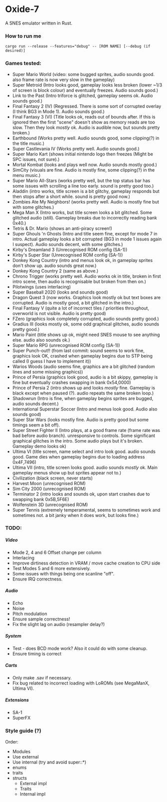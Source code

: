 # Oxide-7
A SNES emulator written in Rust.

### How to run me
`cargo run --release --features="debug" -- [ROM NAME] [--debug (if desired)]`

### Games tested:
* Super Mario World (video: some bugged sprites, audio sounds good. also frame rate is now very slow in the gameplay)
* Super Metroid (Intro looks good, gameplay looks less broken (lower ~1/3 of screen is block colour) and eventually freezes. Audio sounds good.)
* Link to the Past (Intro triforce is glitched, gameplay seems ok. Audio sounds good.)
* Final Fantasy 2 (IV) (Regressed. There is some sort of corrupted overlay (I think BG3 in Mode 1). Audio sounds good.)
* Final Fantasy 3 (VI) (Title looks ok, reads out of bounds after. If this is ignored then the first "scene" doesn't show as memory reads are too slow. Then they look _mostly_ ok. Audio is audible now, but sounds pretty broken.)
* Earthbound (Works pretty well. Audio sounds good, some clipping(?) in the title music.)
* Super Castlevania IV (Works pretty well. Audio sounds good.)
* Super Mario Kart (shows initial nintendo logo then freezes (Might be SPC issues, not sure).)
* Mortal Kombat (looks and plays well now. Audio sounds mostly good.)
* SimCity (visuals are fine. Audio is mostly fine, some clipping(?) in the menu music.)
* Super Mario All-Stars (works pretty well, but the top status bar has some issues with scrolling a line too early. sound is pretty good too.)
* Aladdin (intro works, title screen is a bit glitchy, gameplay responds but then stops after a short while. sound is pretty good now.)
* Zombies Ate My Neighbors! (works pretty well. Audio is mostly fine but with some glitches.)
* Mega Man X (Intro works, but title screen looks a bit glitched. Some glitched audio (still). Gameplay breaks due to incorrectly reading bank 0x40.)
* Tetris & Dr. Mario (shows an anti-piracy screen!)
* Super Ghouls 'n Ghosts (Intro and title seem fine, except for mode 7 in intro. Actual gameplay looks a bit corrupted (BG3 in mode 1 issues again I suspect). Audio sounds decent, with some glitches.)
* Kirby's Dreamland 3 (Unrecognised ROM config (SA-1))
* Kirby's Super Star (Unrecognised ROM config (SA-1))
* Donkey Kong Country (intro and menus look ok, in gameplay sprites don't show up. audio sounds great now.)
* Donkey Kong Country 2 (same as above.)
* Chrono Trigger (works pretty well. Audio works ok in title, broken in first intro scene, then audio is recognisable but broken from then on.)
* Pilotwings (uses interlacing)
* Super Baseball 2020 (looks and sounds good)
* Dragon Quest 3 (now works. Graphics look mostly ok but text boxes are corrupted. Audio is mostly good, a bit glitched in the intro.)
* Final Fantasy V (quite a lot of incorrect tiles / priorities throughout, overworld is not visible. Audio is pretty good)
* FZero (graphics look completely corrupted, audio sounds pretty good.)
* Gradius III (looks mostly ok, some odd graphical glitches, audio sounds pretty good.)
* Mario Paint (title shows up ok, might need SNES mouse to see anything else. audio also sounds ok.)
* Super Mario RPG (unrecognised ROM config (SA-1))
* Super Punch-out!! (from last commit: sound seems to work fine, graphics look OK, crashed when gameplay begins due to STP being called (I guess I have to implement it))
* Warios Woods (audio seems fine, graphics are a bit glitched (random lines and some missing graphics))
* Prince of Persia (graphics look good, audio is a bit skippy, gameplay is fine but eventually crashes swapping in bank 0x54,0000)
* Prince of Persia 2 (intro shows up and looks _mostly_ fine. Gameplay is black except when paused (?). audio repeats the same broken loop.)
* Shadowrun (Intro is fine, when gameplay begins sprites are bugged, audio sounds decent.)
* International Superstar Soccer (Intro and menus look good. Audio also sounds good)
* Super Star Wars (looks mostly fine. Audio is pretty good but some timings seem a bit off).
* Super Street Fighter II (Intro plays, at a good frame rate (frame rate was bad before audio branch). unresponsive to controls. Some significant graphical glitches in the intro. Some audio plays but it's broken. Gameplay demo looks ok)
* Ultima VI (title screen, name select and intro look good. audio sounds good. Game dies when gameplay begins due to loading address 0x4F,7496)
* Ultima VII (intro, title screen looks good. audio sounds _mostly_ ok. Main gameplay menus show up but sprites appear not to.)
* Civilization (black screen, never starts)
* Harvest Moon (unrecognised ROM)
* Sim City 2000 (unrecognised ROM)
* Terminator 2 (intro looks and sounds ok, upon start crashes due to swapping bank 0x5B,5F6E)
* Wolfenstein 3D (unrecognised ROM)
* Super Tennis (extremely temperamental, seems to sometimes work and sometimes not. a bit janky when it does work, but looks fine.)

### TODO:

##### Video
- Mode 2, 4 and 6 Offset change per column
- Interlacing
- Improve dirtiness detection in VRAM / move cache creation to CPU side
- Test Modes 5 and 6 more extensively.
- Some issues with things being one scanline "off".
- Ensure IRQ correctness.

##### Audio
- Echo
- Noise
- Pitch modulation
- Ensure sample correctness!
- Fix the slight lag on audio (resampler delay?)

##### System
- Test - does BCD mode work? Also it could do with some cleanup.
- Ensure timing is correct

##### Carts
- Only make .sav if necessary.
- Fix bug related to incorrect loading with LoROMs (see MegaManX, Ultima VI).

##### Extensions
- SA-1
- SuperFX

### Style guide (?)
Order:
- Modules
- Use external
- Use internal (try and avoid super::*)
- enums
- traits
- structs
    - External impl
    - Traits
    - Internal impl